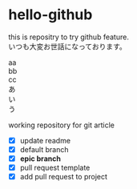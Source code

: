 # hello-github
this is repositry to try github feature.<br>
いつも大変お世話になっております。

aa<br>
bb<br>
cc<br>
あ<br>
い<br>
う

working repository for git article
- [x] update readme
- [x] default branch
- [x] **epic branch**
- [x] pull request template
- [x] add pull request to project
